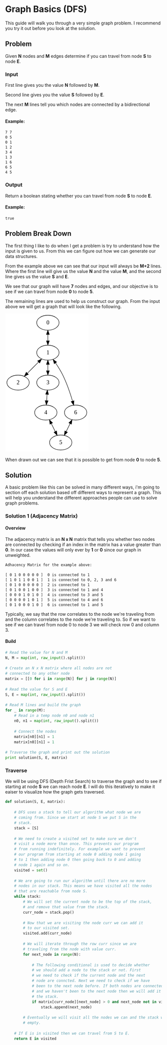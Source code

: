 # Graph Basics (DFS)

This guide will walk you through a very simple graph problem. I recommend you try it out before you look at the solution.



## Problem

Given **N** nodes and **M** edges determine if you can travel from node **S** to node **E**.


### Input
First line gives you the value **N** followed by **M**.

Second line gives you the value **S** followed by **E**.

The next **M** lines tell you which nodes are connected by a bidirectional edge. 
#### Example:
```
7 7
0 5
0 1
1 2
3 4
1 3
1 6
6 5
4 5
```
### Output
Return a boolean stating whether you can travel from node **S** to node **E**.
#### Example:
```
true
```

## Problem Break Down

The first thing I like to do when I get a problem is try to understand how the input is given to us. From this we can figure out how we can generate our data structures.

From the example above we can see that our input will always be **M+2** lines. Where the first line will give us the value **N** and the value **M**, and the second line gives us the value **S** and **E**.

We see that our graph will have **7** nodes and edges, and our objective is to see if we can travel from node **0** to node **5**.

The remaining lines are used to help us construct our graph. From the input above we will get a graph that will look like the following. 

![example graph](images/graph_basic_0.png)

When drawn out we can see that it is possible to get from node **0** to node **5**. 

## Solution

A basic problem like this can be solved in many different ways, i'm going to section off each solution based off different ways to represent a graph. This will help you understand the different approaches people can use to solve graph problems.

### Solution 1 (Adjacency Matrix)

#### Overview

The adjacency matrix is an **N x N** matrix that tells you whether two nodes are connected by checking if an index in the matrix has a value greater than **0**. In our case the values will only ever by **1** or **0** since our graph in unweighted.

```
Adhacency Matrix for the example above:

[ 0 1 0 0 0 0 0 ]  0 is connected to 1
[ 1 0 1 1 0 0 1 ]  1 is connected to 0, 2, 3 and 6
[ 0 1 0 0 0 0 0 ]  2 is connected to 1
[ 0 1 0 0 1 0 0 ]  3 is connected to 1 and 4
[ 0 0 0 1 0 1 0 ]  4 is connected to 3 and 5
[ 0 0 0 0 1 0 1 ]  5 is connected to 4 and 6
[ 0 1 0 0 0 1 0 ]  6 is connected to 1 and 5
```

Typically, we say that the row correlates to the node we're traveling from and the column correlates to the node we're traveling to. So if we want to see if we can travel from node 0 to node 3 we will check row 0 and column 3.

#### Build

```python
# Read the value for N and M
N, M = map(int, raw_input().split())

# Create an N x N matrix where all nodes are not
# connected to any other node
matrix = [[0 for i in range(N)] for j in range(N)]

# Read the value for S and E
S, E = map(int, raw_input().split())

# Read M lines and build the graph
for _ in range(M):
    # Read in a temp node n0 and node n1
    n0, n1 = map(int, raw_input().split())
    
    # Connect the nodes
    matrix[n0][n1] = 1
    matrix[n0][n1] = 1

# Traverse the graph and print out the solution
print solution(S, E, matrix)
```
### Traverse

We will be using DFS (Depth Frist Search) to traverse the graph and to see if starting at node **S** we can reach node **E**. I will do this iteratively to make it eaiser to visualize how the graph gets traversed.

``` Python
def solution(S, E, matrix):

    # DFS uses a stack to tell our algorithm what node we are
    # coming from. Since we start at node S we put S in the
    # stack.
    stack = [S]

    # We need to create a visited set to make sure we don't
    # visit a node more than once. This prevents our program
    # from running indefinitely. For example we want to prevent
    # our program from starting at node 0 adding node 1 going
    # to 1 then adding node 0 then going back to 0 and adding
    # node 1 again and so on.
    visited = set()

    # We are going to run our algorithm until there are no more
    # nodes in our stack. This means we have visited all the nodes
    # that are reachable from node S.
    while stack:
        # We will set the current node to be the top of the stack,
        # and remove that value from the stack.
        curr_node = stack.pop()

        # Now that we are visiting the node curr we can add it
        # to our visited set.
        visited.add(curr_node)

        # We will iterate through the row curr since we are
        # traveling from the node with value curr.
        for next_node in range(N):

            # The following conditional is used to decide whether
            # we should add a node to the stack or not. First
            # we need to check if the current node and the next
            # node are conncted. Next we need to check if we have
            # been to the next node before. If both nodes are connected
            # and we haven't been to the next node then we will add it to
            # the stack.
            if matrix[curr_node][next_node] > 0 and next_node not in visited:
                stack.append(next_node)

        # Eventually we will visit all the nodes we can and the stack will be
        # empty.

    # If E is in visited then we can travel from S to E.
    return E in visited    

```